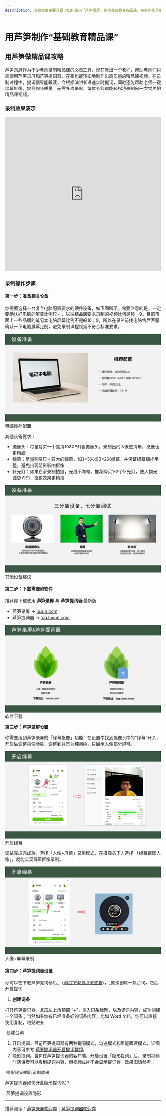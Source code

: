 ```yaml
---
description: 这篇文章主要介绍了如何使用「芦笋录屏」制作基础教育精品课，在家也能录制出完美的精品课视频
---
```


# 用芦笋制作“基础教育精品课”

## 用芦笋做精品课攻略

芦笋录屏作为不少老师录制精品课的必备工具，现在就出一个教程，帮助老师们只需使用芦笋录屏和芦笋提词器，在家也能轻松地制作出高质量的精品课视频。在录制过程中，提词器智能跟读，会根据演讲者语速实时提词，同时还能帮助老师一键绿幕抠像，提高视频质量。无需多次录制，每位老师都能轻松地录制出一次完美的精品课视频。

### 录制效果演示

<iframe src="https://lusun.com/embed/?id=X4p16S6Qwx4" width="100%" height="500px" scrolling="no" border="0" frameborder="no" framespacing="0" allowfullscreen="true"></iframe>

### **录制操作步骤**

#### **第一步：准备相关设备**

你需要选择一台复合电脑配置要求的硬件设备，如下图所示。需要注意的是，一定要确认好电脑的屏幕比例尺寸，以往精品课要求录制的视频比例是16：9。目前市面上一些品牌的笔记本电脑屏幕比例不是的16：9，所以在录制前找电脑售后客服确认一下电脑屏幕比例，避免录制课程视频不符合标准要求。

<img src="../public/.gitbook/assets/diannaopeizhi.png" alt="">
<ImgDesc>电脑推荐配置</ImgDesc>

其他设备要求：

* 摄像头：尽量购买一个高清1080P外接摄像头，录制出的人像更清晰，抠像也更精细
* 绿幕：尽量购买尺寸较大的绿幕，如3×3米或3×2米绿幕，并保证绿幕铺挂平整，避免出现阴影影响抠像
* 补光灯：如果在家录制拍摄，光线不均匀，推荐购买1-2个补光灯，使人物光源更均匀，抠像效果更精准

<img src="../public/.gitbook/assets/shebeizhunbei2.png" alt="">
<ImgDesc>其他设备建议</ImgDesc>

#### **第二步：下载需要的软件**

推荐你下载使用 **芦笋录屏** 与 **芦笋提词器** 最新版

* 芦笋录屏 → [lusun.com](https://lusun.com)
* 芦笋提词器 → [tcq.lusun.com](https://tcq.lusun.com)

<img src="../public/.gitbook/assets/ruanjianxiazai.png" alt="">
<ImgDesc>软件下载</ImgDesc>


**第三步：芦笋录屏设置**

你需要用到芦笋录屏的「绿幕抠像」功能：在设置中找到摄像头中的“绿幕”开关，开启后调整抠像参数，调整到背景为纯黑色，只展示人像部分即可。

<img src="../public/.gitbook/assets/lvmukouxiang.png" alt="">
<ImgDesc>开启绿幕</ImgDesc>

调试完成完成后，选择「人像+屏幕」录制模式，在摄像头下方选择 「绿幕抠图人像」，就能实现绿幕抠像录制。

<img src="../public/.gitbook/assets/lvmu2.png" alt="">
<ImgDesc>人像+屏幕录制</ImgDesc>

#### 第四步：芦笋提词器设置

你可以在下载芦笋提词器后_（_[_如何下载请点击查看_](https://apppublic/.gitbook.com/s/IaAf9gPFRCLVAnC2s9Pb/basic/download)_），_直接创建一条台词，然后开启提词

1. **创建词条**[​](https://docs.lusun.com/tcq/basic/create.html#\_1-%E5%88%9B%E5%BB%BA%E8%AF%8D%E6%9D%A1)

打开芦笋提词器，点击左上角顶部 “+”，输入词条标题，以及提词内容，成功创建一个词条；当然如果你有已经准备好的词条内容，比如 Word 文档，你可以直接使用复制，粘贴进来

<img src="../public/.gitbook/assets/创建台词.gif" alt="">
<ImgDesc>创建台词</ImgDesc>

1. 开启提词。目前芦笋提词器有两种提词模式，匀速模式和智能跟读模式，详细内容可参考 [芦笋提词器开启提词教程](https://apppublic/.gitbook.com/s/IaAf9gPFRCLVAnC2s9Pb/basic/prompt)。
2. 隐形提词。当你在芦笋提词器的客户端，开启设置「隐形提词」后，录制视频时演讲者可以看到提词内容，但视频成片不会显示提词器，效果图请参考：

<img src="../public/.gitbook/assets/yinxingtici.gif" alt="">
<ImgDesc>隐形提词后的录制效果</ImgDesc>

芦笋提词器如何开启隐形提词呢？

<img src="../public/.gitbook/assets/提词器外面的设置功能.gif" alt="">
<ImgDesc>芦笋提词设置隐形</ImgDesc>

***

推荐阅读：[芦笋录屏欢迎你](../)｜[芦笋提词器欢迎你](https://apppublic/.gitbook.com/o/d5LW2O2UeXmQ1ffVO6fD/s/IaAf9gPFRCLVAnC2s9Pb/)
